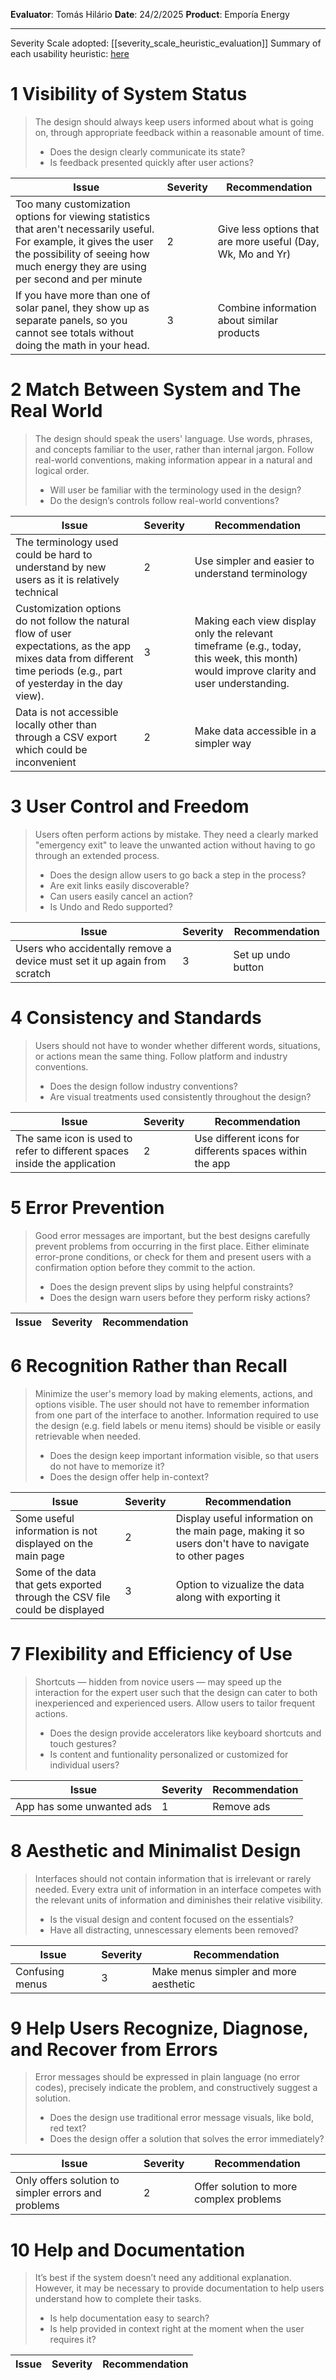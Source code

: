 <!-- This Heuristic Evaluation Workbook replicates the one proposed by the 
Nielsen Norman Group available at: https://media.nngroup.com/media/articles/attachments/Heuristic_Evaluation_Workbook_-_Nielsen_Norman_Group.pdf
-->

**Evaluator**: Tomás Hilário
**Date**: 24/2/2025
**Product**: Emporía Energy

---

Severity Scale adopted: [[severity_scale_heuristic_evaluation]]
Summary of each usability heuristic: [here](https://media.nngroup.com/media/articles/attachments/Heuristic_Summary1-compressed.pdf)

# 1 Visibility of System Status
>	The design should always keep users informed about what is going on, through appropriate feedback within a reasonable amount of time. 
>	- Does the design clearly communicate its state?
>	- Is feedback presented quickly after user actions?

| **Issue**       | **Severity** | Recommendation |
| --------------- | ------------ | -------------- |
|Too many customization options for viewing statistics that aren't necessarily useful. For example, it gives the user the possibility of seeing how much energy they are using per second and per minute   |  2           |          Give less options that are more useful (Day, Wk, Mo and Yr)      |
|If you have more than one of solar panel, they show up as separate panels, so you cannot see totals without doing the math in your head. |3|Combine information about similar products|

# 2 Match Between System and The Real World
>	The design should speak the users' language. Use words, phrases, and concepts familiar to the user, rather than internal jargon. Follow real-world conventions, making information appear in a natural and logical order. 
>	- Will user be familiar with the terminology used in the design? 
>	- Do the design’s controls follow real-world conventions?

| **Issue**                                                                                                                                                               | **Severity** | Recommendation                                                                                                                          |
| ----------------------------------------------------------------------------------------------------------------------------------------------------------------------- | ------------ | --------------------------------------------------------------------------------------------------------------------------------------- |
| The terminology used could be hard to understand by new users as it is relatively technical                                                                             | 2            | Use simpler and easier to understand terminology                                                                                        |
| Customization options do not follow the natural flow of user expectations, as the app mixes data from different time periods (e.g., part of yesterday in the day view). | 3            | Making each view display only the relevant timeframe (e.g., today, this week, this month) would improve clarity and user understanding. |
| Data is not accessible locally other than through a CSV export which could be inconvenient                                                                              | 2            | Make data accessible in a simpler way                                                                                                   |

# 3 User Control and Freedom
>	Users often perform actions by mistake. They need a clearly marked "emergency exit" to leave the unwanted action without having to go through an extended process. 
>	- Does the design allow users to go back a step in the process? 
>	- Are exit links easily discoverable? 
>	- Can users easily cancel an action? 
>	- Is Undo and Redo supported?

| **Issue**       | **Severity** | Recommendation |
| --------------- | ------------ | -------------- |
| Users who accidentally remove a device must set it up again from scratch | 3            |          Set up undo button      |

# 4 Consistency and Standards
>	Users should not have to wonder whether different words, situations, or actions mean the same thing. Follow platform and industry conventions. 
>	- Does the design follow industry conventions? 
>	- Are visual treatments used consistently throughout the design?

| **Issue**       | **Severity** | Recommendation |
| --------------- | ------------ | -------------- |
| The same icon is used to refer to different spaces inside the application | 2      |          Use  different icons for differents spaces within the app     |
# 5 Error Prevention
>	Good error messages are important, but the best designs carefully prevent problems from occurring in the first place. Either eliminate error-prone conditions, or check for them and present users with a confirmation option before they commit to the action. 
>	- Does the design prevent slips by using helpful constraints? 
>	- Does the design warn users before they perform risky actions?

| **Issue**       | **Severity** | Recommendation |
| --------------- | ------------ | -------------- |

# 6 Recognition Rather than Recall
>	Minimize the user's memory load by making elements, actions, and options visible. The user should not have to remember information from one part of the interface to another. Information required to use the design (e.g. field labels or menu items) should be visible or easily retrievable when needed. 
>	- Does the design keep important information visible, so that users do not have to memorize it? 
>	- Does the design offer help in-context?

| **Issue**                                                                   | **Severity** | Recommendation                                                                                        |
| --------------------------------------------------------------------------- | ------------ | ----------------------------------------------------------------------------------------------------- |
| Some useful information is not displayed on the main page                   | 2            | Display useful information on the main page, making it so users don't have to navigate to other pages |
| Some of the data that gets exported through the CSV file could be displayed | 3            | Option to vizualize the data along with exporting it                                                  |
# 7 Flexibility and Efficiency of Use
>	Shortcuts — hidden from novice users — may speed up the interaction for the expert user such that the design can cater to both inexperienced and experienced users. Allow users to tailor frequent actions. 
>	- Does the design provide accelerators like keyboard shortcuts and touch gestures? 
>	- Is content and funtionality personalized or customized for individual users?

| **Issue**       | **Severity** | Recommendation |
| --------------- | ------------ | -------------- |
|App has some unwanted ads|1|Remove ads|

# 8 Aesthetic and Minimalist Design
>	Interfaces should not contain information that is irrelevant or rarely needed. Every extra unit of information in an interface competes with the relevant units of information and diminishes their relative visibility. 
>	- Is the visual design and content focused on the essentials? 
>	- Have all distracting, unnescessary elements been removed?

| **Issue**       | **Severity** | Recommendation |
| --------------- | ------------ | -------------- |
| Confusing menus | 3            |    Make menus simpler and more aesthetic            |

# 9 Help Users Recognize, Diagnose, and Recover from Errors
>	Error messages should be expressed in plain language (no error codes), precisely indicate the problem, and constructively suggest a solution. 
>	- Does the design use traditional error message visuals, like bold, red text? 
>	- Does the design offer a solution that solves the error immediately?

| **Issue**       | **Severity** | Recommendation |
| --------------- | ------------ | -------------- |
| Only offers solution to simpler errors and problems | 2            |    Offer solution to more complex problems            |


# 10 Help and Documentation
>	It’s best if the system doesn’t need any additional explanation. However, it may be necessary to provide documentation to help users understand how to complete their tasks. 
>	- Is help documentation easy to search? 
>	- Is help provided in context right at the moment when the user requires it?

| **Issue**       | **Severity** | Recommendation |
| --------------- | ------------ | -------------- |


